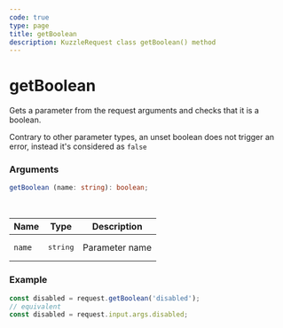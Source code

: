 ```yaml
---
code: true
type: page
title: getBoolean
description: KuzzleRequest class getBoolean() method
---
```


# getBoolean

Gets a parameter from the request arguments and checks that it is a boolean.

Contrary to other parameter types, an unset boolean does not trigger an
error, instead it's considered as `false`

### Arguments

```ts
getBoolean (name: string): boolean;
```

</br>

| Name   | Type              | Description    |
|--------|-------------------|----------------|
| `name` | <pre>string</pre> | Parameter name |


### Example

```ts
const disabled = request.getBoolean('disabled');
// equivalent
const disabled = request.input.args.disabled;
```
